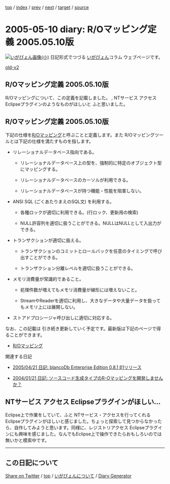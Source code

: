 [top](../index.html) 
 / [index](index.html) 
 / [prev](ig050509.html) 
 / [next](ig050511.html) 
 / [target](https://igapyon.github.io/diary/2005/ig050510.html) 
 / [source](https://github.com/igapyon/diary/blob/gh-pages/2005/ig050510.html.src.md) 

2005-05-10 diary: R/Oマッピング定義 2005.05.10版
=====================================================================================================
[![いがぴょん画像(小)](https://igapyon.github.io/diary/images/iga200306s.jpg "いがぴょん")](https://igapyon.github.io/diary/memo/memoigapyon.html) 日記形式でつづる [いがぴょん](https://igapyon.github.io/diary/memo/memoigapyon.html)コラム ウェブページです。

[old-v2](ig050510-orig.html)

## R/Oマッピング定義 2005.05.10版

R/Oマッピングについて、この定義を記載しました。 , NTサービス アクセス Eclipseプラグインのようなものがほしいと ふと思いました。


## R/Oマッピング定義 2005.05.10版

下記の仕様を[R/Oマッピング](http://www.igapyon.jp/igapyon/diary/keyword/romap.html)と呼ぶことと定義します。また R/Oマッピングツールとは下記の仕様を満たすものを指します。

* リレーショナルデータベース指向である。
  
  * リレーショナルデータベース上の型を、強制的に特定のオブジェクト型にマッピングする。
    
  * リレーショナルデータベースのカーソルが利用できる。
    
  * リレーショナルデータベースが持つ機能・性能を阻害しない。
  

  
* ANSI SQL (ごくあたりまえのSQL文) を利用する。
  
  * 各種ロックが適切に利用できる。(行ロック、更新用の検索)
    
  * NULL許容列を適切に扱うことができる。NULLはNULLとして入出力ができる。
  

  
* トランザクションが適切に扱える。
  
  * トランザクションのコミットとロールバックを任意のタイミングで呼び出すことができる。
    
  * トランザクション分離レベルを適切に扱うことができる。
  

  
* メモリ消費量が常識的であること。
  
  * 処理件数が増えてもメモリ消費量が線形には増えないこと。
    
  * StreamやReaderを適切に利用し、大きなデータや大量データを扱ってもメモリ上には展開しない。
  

  
* ストアドプロシージャ呼び出しに適切に対応する。

なお、この記載は 引き続き更新していく予定です。最新版は下記のページで得ることができます。

* [R/Oマッピング](http://www.igapyon.jp/igapyon/diary/keyword/romap.html)

関連する日記

* [2005/04/21 日記: blancoDb Enterprise Edition 0.8.1 β1リリース](ig050421.html)
  
* [2004/01/21 日記: ソースコード生成タイプのR-Oマッピングを開発しませんか？](../2004/ig040121.html)

## NTサービス アクセス Eclipseプラグインがほしい…

Eclipse上で作業をしていて、ふと NTサービス・アクセスを行ってくれる Eclipseプラグインがほしいと感じました。ちょっと探索して見つからなかったら、自作してみようと思います。同様に、レジストリアクセス Eclipseプラグインにも興味を感じました。なんでもEclipse上で操作できたらおもしろいのでは無いかと模索中です。

----------------------------------------------------------------------------------------------------

## この日記について

[Share on Twitter](https://twitter.com/intent/tweet?hashtags=igapyon%2Cdiary%2C%E3%81%84%E3%81%8C%E3%81%B4%E3%82%87%E3%82%93&text=R%2FO%E3%83%9E%E3%83%83%E3%83%94%E3%83%B3%E3%82%B0%E5%AE%9A%E7%BE%A9+2005.05.10%E7%89%88&url=https%3A%2F%2Figapyon.github.io%2Fdiary%2F2005%2Fig050510.html) / [top](../index.html) / [いがぴょんについて](https://igapyon.github.io/diary/memo/memoigapyon.html) / [Diary Generator](https://github.com/igapyon/igapyonv3)
